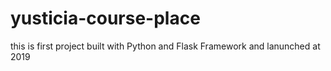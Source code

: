 # yusticia-course-place
this is first project built with Python and Flask Framework and lanunched at 2019
